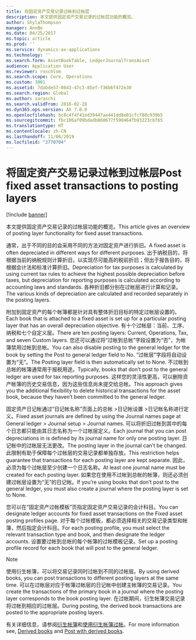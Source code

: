 ```yaml
---
title: 将固定资产交易记录过帐到过帐层
description: 本文提供固定资产交易记录的过帐层功能的概览。
author: ShylaThompson
manager: AnnBe
ms.date: 04/25/2017
ms.topic: article
ms.prod: ''
ms.service: dynamics-ax-applications
ms.technology: ''
ms.search.form: AssetBookTable, LedgerJournalTransAsset
audience: Application User
ms.reviewer: roschlom
ms.search.scope: Core, Operations
ms.custom: 3001
ms.assetid: 7dabde57-0843-47c3-85ef-f36b6f472e30
ms.search.region: Global
ms.author: saraschi
ms.search.validFrom: 2016-02-28
ms.dyn365.ops.version: AX 7.0.0
ms.openlocfilehash: bc8c4f4f41ed39447ae441dd8e01cfcf80c939b5
ms.sourcegitcommit: fbc106af09bdadb860677f590464fb93223cbf65
ms.translationtype: HT
ms.contentlocale: zh-CN
ms.lasthandoff: 11/06/2019
ms.locfileid: "2770704"
---
```

# <a name="post-fixed-asset-transactions-to-posting-layers"></a><span data-ttu-id="53197-103">将固定资产交易记录过帐到过帐层</span><span class="sxs-lookup"><span data-stu-id="53197-103">Post fixed asset transactions to posting layers</span></span>

[!include [banner](../includes/banner.md)]

<span data-ttu-id="53197-104">本文提供固定资产交易记录的过帐层功能的概览。</span><span class="sxs-lookup"><span data-stu-id="53197-104">This article gives an overview of posting layer functionality for fixed asset transactions.</span></span>

<span data-ttu-id="53197-105">通常，出于不同的目的会采用不同的方法对固定资产进行折旧。</span><span class="sxs-lookup"><span data-stu-id="53197-105">A fixed asset is often depreciated in different ways for different purposes.</span></span> <span data-ttu-id="53197-106">出于纳税目的，将根据当前的纳税规则计算折旧，以实现尽可能高的税前折旧；但出于报告目的，将根据会计法和标准计算折旧。</span><span class="sxs-lookup"><span data-stu-id="53197-106">Depreciation for tax purposes is calculated by using current tax rules to achieve the highest possible depreciation before taxes, but depreciation for reporting purposes is calculated according to accounting laws and standards.</span></span> <span data-ttu-id="53197-107">各种折旧都分别在过帐层进行计算和记录。</span><span class="sxs-lookup"><span data-stu-id="53197-107">The various kinds of depreciation are calculated and recorded separately in the posting layers.</span></span>

<span data-ttu-id="53197-108">附加到固定资产的每个帐簿都是针对具有整体折旧目标的特定过帐层设置的。</span><span class="sxs-lookup"><span data-stu-id="53197-108">Each book that is attached to a fixed asset is set up for a particular posting layer that has an overall depreciation objective.</span></span> <span data-ttu-id="53197-109">有十个过帐层：当前、工序、纳税和七个自定义层。</span><span class="sxs-lookup"><span data-stu-id="53197-109">There are ten posting layers: Current, Operations, Tax, and seven Custom layers.</span></span> <span data-ttu-id="53197-110">您还可以通过将“过帐到总帐”字段设置为“否”，为帐簿禁用过帐到总帐。</span><span class="sxs-lookup"><span data-stu-id="53197-110">You can also disable posting to the general ledger for the book by setting the Post to general ledger field to No.</span></span> <span data-ttu-id="53197-111">“过帐层”字段将自动设置为“无”。</span><span class="sxs-lookup"><span data-stu-id="53197-111">The Posting layer field is then automatically set to None.</span></span> <span data-ttu-id="53197-112">不过帐到总帐的帐簿通常用于报税用途。</span><span class="sxs-lookup"><span data-stu-id="53197-112">Typically, books that don’t post to the general ledger are used for tax reporting purposes.</span></span> <span data-ttu-id="53197-113">这样您的灵活性更高，可以删除资产帐簿的历史交易信息，因为这些信息尚未提交给总帐。</span><span class="sxs-lookup"><span data-stu-id="53197-113">This approach gives you the additional flexibility to delete historical transactions for the asset book, because they haven’t been committed to the general ledger.</span></span>

<span data-ttu-id="53197-114">固定资产日记帐通过“日记帐名称”页面上的总帐 >日记帐设置 >日记帐名称进行定义。</span><span class="sxs-lookup"><span data-stu-id="53197-114">Fixed asset journals are defined by using the Journal names page at General ledger > Journal setup > Journal names.</span></span> <span data-ttu-id="53197-115">可以将折旧过帐到其中的每个日志都只能由其日志名称为一个过帐层定义。</span><span class="sxs-lookup"><span data-stu-id="53197-115">Each journal that you can post depreciations in is defined by its journal name for only one posting layer.</span></span> <span data-ttu-id="53197-116">日记帐中的过帐层无法更改。</span><span class="sxs-lookup"><span data-stu-id="53197-116">The posting layer in the journal can’t be changed.</span></span> <span data-ttu-id="53197-117">此限制有助于保障每个过帐层的交易记录都单独存放。</span><span class="sxs-lookup"><span data-stu-id="53197-117">This restriction helps guarantee that transactions for each posting layer are kept separate.</span></span> <span data-ttu-id="53197-118">因此，必须为每个过帐层至少创建一个日志名称。</span><span class="sxs-lookup"><span data-stu-id="53197-118">At least one journal name must be created for each posting layer.</span></span> <span data-ttu-id="53197-119">如果您在使用不过帐到总帐的帐簿，则还必须创建过帐层设置为“无”的日记帐。</span><span class="sxs-lookup"><span data-stu-id="53197-119">If you’re using books that don’t post to the general ledger, you must also create a journal where the posting layer is set to None.</span></span>

<span data-ttu-id="53197-120">您可以在“固定资产过帐模板”页指定固定资产交易记录的会计科目。</span><span class="sxs-lookup"><span data-stu-id="53197-120">You can designate ledger accounts for fixed asset transactions on the Fixed asset posting profiles page.</span></span> <span data-ttu-id="53197-121">对于每个过帐模板，都必须选择相关的交易记录类型和帐簿，然后指定会计科目。</span><span class="sxs-lookup"><span data-stu-id="53197-121">For each posting profile, you must select the relevant transaction type and book, and then designate the ledger accounts.</span></span> <span data-ttu-id="53197-122">设置要过帐到总帐的每个帐簿的过帐模板记录。</span><span class="sxs-lookup"><span data-stu-id="53197-122">Set up a posting profile record for each book that will post to the general ledger.</span></span>

> [!NOTE] 
> <span data-ttu-id="53197-123">使用衍生帐簿，可以将交易记录同时过帐到不同的过帐层。</span><span class="sxs-lookup"><span data-stu-id="53197-123">By using derived books, you can post transactions to different posting layers at the same time.</span></span> <span data-ttu-id="53197-124">可以在过帐层对应于帐簿过帐层的日记帐中创建主帐簿的交易记录。</span><span class="sxs-lookup"><span data-stu-id="53197-124">You create the transactions of the primary book in a journal where the posting layer corresponds to the book posting layer.</span></span> <span data-ttu-id="53197-125">在过帐期间，衍生帐簿交易记录将过帐到相应的过帐层。</span><span class="sxs-lookup"><span data-stu-id="53197-125">During posting, the derived book transactions are posted to the appropriate posting layers.</span></span>

<span data-ttu-id="53197-126">有关详细信息，请参阅[衍生帐簿](derived-books.md)和[使用衍生帐簿过帐](post-derived-value-models.md)。</span><span class="sxs-lookup"><span data-stu-id="53197-126">For more information see, [Derived books](derived-books.md) and [Post with derived books](post-derived-value-models.md).</span></span>



